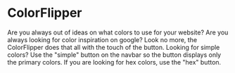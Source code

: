 # ColorFlipper

Are you always out of ideas on what colors to use for your website?
Are you always looking for color inspiration on google?
Look no more, the ColorFlipper does that all with the touch of the button.
Looking for simple colors? Use the "simple" button on the navbar so the button displays only the primary colors.
If you are looking for hex colors, use the "hex" button.
